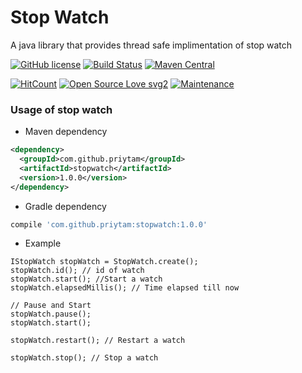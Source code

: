 # Stop Watch
A java library that provides thread safe implimentation of stop watch

 [![GitHub license](https://img.shields.io/github/license/Priytam/stopwatch.svg)](https://github.com/Priytam/stopwatch/blob/master/LICENSE)
 [![Build Status](https://travis-ci.org/Priytam/stopwatch.svg?branch=master)](https://travis-ci.org/Priytam/stopwatch)
 [![Maven Central](https://maven-badges.herokuapp.com/maven-central/com.github.priytam/stopwatch/badge.svg)](https://search.maven.org/search?q=g:com.github.priytam%20AND%20a:stopwatch)
 
 [![HitCount](http://hits.dwyl.io/Priytam/stopwatch.svg?style=svg)](http://hits.dwyl.io/Priytam/stopwatch)
 [![Open Source Love svg2](https://badges.frapsoft.com/os/v2/open-source.svg?v=103)](https://github.com/ellerbrock/open-source-badges/)
 [![Maintenance](https://img.shields.io/badge/Maintained%3F-yes-green.svg)](https://GitHub.com/Naereen/StrapDown.js/graphs/commit-activity)

### Usage of stop watch

- Maven dependency  
```xml
<dependency>
  <groupId>com.github.priytam</groupId>
  <artifactId>stopwatch</artifactId>
  <version>1.0.0</version>
</dependency>
```

- Gradle dependency  
```groovy
compile 'com.github.priytam:stopwatch:1.0.0'
```

- Example
```text
IStopWatch stopWatch = StopWatch.create();
stopWatch.id(); // id of watch
stopWatch.start(); //Start a watch
stopWatch.elapsedMillis(); // Time elapsed till now

// Pause and Start
stopWatch.pause();
stopWatch.start();

stopWatch.restart(); // Restart a watch

stopWatch.stop(); // Stop a watch
```
